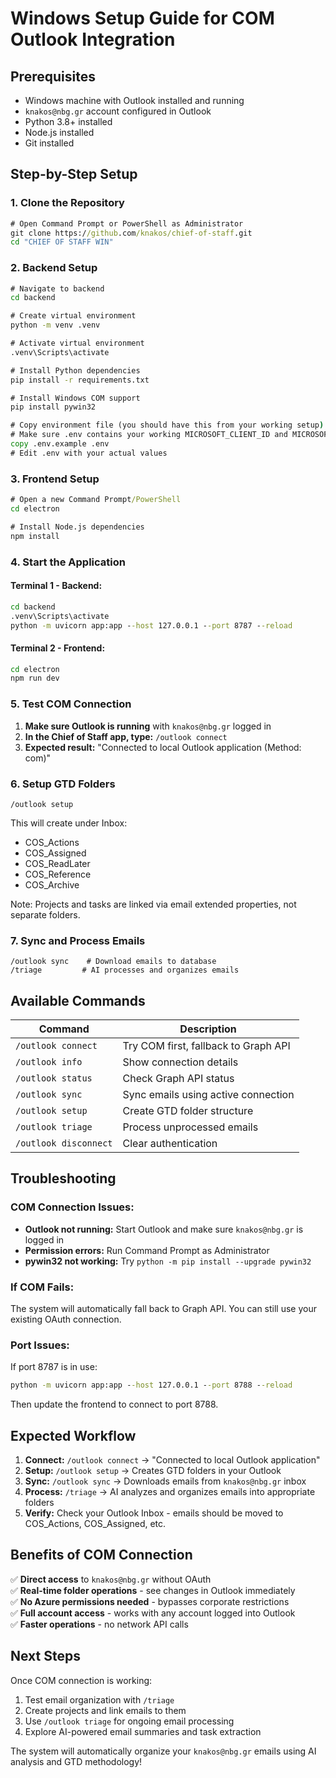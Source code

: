 # Windows Setup Guide for COM Outlook Integration

## Prerequisites
- Windows machine with Outlook installed and running
- `knakos@nbg.gr` account configured in Outlook
- Python 3.8+ installed
- Node.js installed
- Git installed

## Step-by-Step Setup

### 1. Clone the Repository
```cmd
# Open Command Prompt or PowerShell as Administrator
git clone https://github.com/knakos/chief-of-staff.git
cd "CHIEF OF STAFF WIN"
```

### 2. Backend Setup
```cmd
# Navigate to backend
cd backend

# Create virtual environment
python -m venv .venv

# Activate virtual environment
.venv\Scripts\activate

# Install Python dependencies
pip install -r requirements.txt

# Install Windows COM support
pip install pywin32

# Copy environment file (you should have this from your working setup)
# Make sure .env contains your working MICROSOFT_CLIENT_ID and MICROSOFT_CLIENT_SECRET
copy .env.example .env
# Edit .env with your actual values
```

### 3. Frontend Setup
```cmd
# Open a new Command Prompt/PowerShell
cd electron

# Install Node.js dependencies
npm install
```

### 4. Start the Application

#### Terminal 1 - Backend:
```cmd
cd backend
.venv\Scripts\activate
python -m uvicorn app:app --host 127.0.0.1 --port 8787 --reload
```

#### Terminal 2 - Frontend:
```cmd
cd electron
npm run dev
```

### 5. Test COM Connection

1. **Make sure Outlook is running** with `knakos@nbg.gr` logged in
2. **In the Chief of Staff app, type:** `/outlook connect`
3. **Expected result:** "Connected to local Outlook application (Method: com)"

### 6. Setup GTD Folders
```
/outlook setup
```
This will create under Inbox:
- COS_Actions
- COS_Assigned  
- COS_ReadLater
- COS_Reference
- COS_Archive

Note: Projects and tasks are linked via email extended properties, not separate folders.

### 7. Sync and Process Emails
```
/outlook sync    # Download emails to database
/triage         # AI processes and organizes emails
```

## Available Commands

| Command | Description |
|---------|-------------|
| `/outlook connect` | Try COM first, fallback to Graph API |
| `/outlook info` | Show connection details |
| `/outlook status` | Check Graph API status |
| `/outlook sync` | Sync emails using active connection |
| `/outlook setup` | Create GTD folder structure |
| `/outlook triage` | Process unprocessed emails |
| `/outlook disconnect` | Clear authentication |

## Troubleshooting

### COM Connection Issues:
- **Outlook not running:** Start Outlook and make sure `knakos@nbg.gr` is logged in
- **Permission errors:** Run Command Prompt as Administrator
- **pywin32 not working:** Try `python -m pip install --upgrade pywin32`

### If COM Fails:
The system will automatically fall back to Graph API. You can still use your existing OAuth connection.

### Port Issues:
If port 8787 is in use:
```cmd
python -m uvicorn app:app --host 127.0.0.1 --port 8788 --reload
```
Then update the frontend to connect to port 8788.

## Expected Workflow

1. **Connect:** `/outlook connect` → "Connected to local Outlook application"
2. **Setup:** `/outlook setup` → Creates GTD folders in your Outlook
3. **Sync:** `/outlook sync` → Downloads emails from `knakos@nbg.gr` inbox
4. **Process:** `/triage` → AI analyzes and organizes emails into appropriate folders
5. **Verify:** Check your Outlook Inbox - emails should be moved to COS_Actions, COS_Assigned, etc.

## Benefits of COM Connection

✅ **Direct access** to `knakos@nbg.gr` without OAuth  
✅ **Real-time folder operations** - see changes in Outlook immediately  
✅ **No Azure permissions needed** - bypasses corporate restrictions  
✅ **Full account access** - works with any account logged into Outlook  
✅ **Faster operations** - no network API calls  

## Next Steps

Once COM connection is working:
1. Test email organization with `/triage`
2. Create projects and link emails to them
3. Use `/outlook triage` for ongoing email processing
4. Explore AI-powered email summaries and task extraction

The system will automatically organize your `knakos@nbg.gr` emails using AI analysis and GTD methodology!